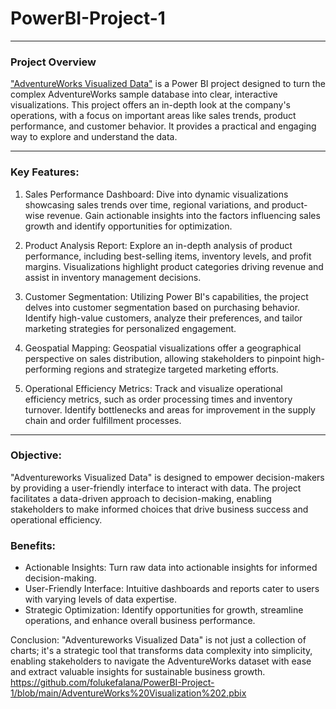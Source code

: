 # PowerBI-Project-1
---
### Project Overview

["AdventureWorks Visualized Data"](https://1drv.ms/u/c/53d9d0eaf14ddcbb/EVqJ_n6fszlDlmdw263zKiUBCQSKP_PkjNbFxx1pdz7G1w?e=gY4QNK) is a Power BI project designed to turn the complex AdventureWorks sample database into clear, interactive visualizations. This project offers an in-depth look at the company's operations, with a focus on important areas like sales trends, product performance, and customer behavior. It provides a practical and engaging way to explore and understand the data.

---
### Key Features:

1. Sales Performance Dashboard: Dive into dynamic visualizations showcasing sales trends over time, regional variations, and product-wise revenue. Gain actionable insights into the factors influencing sales growth and identify opportunities for optimization.

2. Product Analysis Report: Explore an in-depth analysis of product performance, including best-selling items, inventory levels, and profit margins. Visualizations highlight product categories driving revenue and assist in inventory management decisions.

3. Customer Segmentation: Utilizing Power BI's capabilities, the project delves into customer segmentation based on purchasing behavior. Identify high-value customers, analyze their preferences, and tailor marketing strategies for personalized engagement.

4. Geospatial Mapping: Geospatial visualizations offer a geographical perspective on sales distribution, allowing stakeholders to pinpoint high-performing regions and strategize targeted marketing efforts.

5. Operational Efficiency Metrics: Track and visualize operational efficiency metrics, such as order processing times and inventory turnover. Identify bottlenecks and areas for improvement in the supply chain and order fulfillment processes.
---
### Objective: 
"Adventureworks Visualized Data" is designed to empower decision-makers by providing a user-friendly interface to interact with data. The project facilitates a data-driven approach to decision-making, enabling stakeholders to make informed choices that drive business success and operational efficiency.

### Benefits:
- Actionable Insights: Turn raw data into actionable insights for informed decision-making.
- User-Friendly Interface: Intuitive dashboards and reports cater to users with varying levels of data expertise.
- Strategic Optimization: Identify opportunities for growth, streamline operations, and enhance overall business performance.

Conclusion: "Adventureworks Visualized Data" is not just a collection of charts; it's a strategic tool that transforms data complexity into simplicity, enabling stakeholders to navigate the AdventureWorks dataset with ease and extract valuable insights for sustainable business growth. https://github.com/folukefalana/PowerBI-Project-1/blob/main/AdventureWorks%20Visualization%202.pbix
